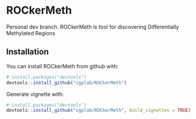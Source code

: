 # ROCkerMeth

Personal dev branch.
ROCkerMeth is tool for discovering Differentially Methylated Regions

## Installation

You can install ROCkerMeth from github with:

``` r
# install.packages("devtools")
devtools::install_github("cgplab/ROCkerMeth")
```

Generate vignette with:

``` r
# install.packages("devtools")
devtools::install_github("cgplab/ROCkerMeth", build_vignettes = TRUE)
```
